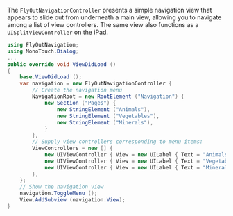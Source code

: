 The `FlyOutNavigationController` presents a simple navigation view that
appears to slide out from underneath a main view, allowing you to
navigate among a list of view controllers. The same view also functions
as a `UISplitViewController` on the iPad. 

```csharp
using FlyOutNavigation;
using MonoTouch.Dialog;
...
public override void ViewDidLoad ()
{
	base.ViewDidLoad ();
	var navigation = new FlyOutNavigationController {
		// Create the navigation menu
		NavigationRoot = new RootElement ("Navigation") {
			new Section ("Pages") {
				new StringElement ("Animals"),
				new StringElement ("Vegetables"),
				new StringElement ("Minerals"),
			}
		},
		// Supply view controllers corresponding to menu items:
		ViewControllers = new [] {
			new UIViewController { View = new UILabel { Text = "Animals (drag right)" } },
			new UIViewController { View = new UILabel { Text = "Vegetables (drag right)" } },
			new UIViewController { View = new UILabel { Text = "Minerals (drag right)" } },
		},
	};
	// Show the navigation view
	navigation.ToggleMenu ();
	View.AddSubview (navigation.View);
}
```
